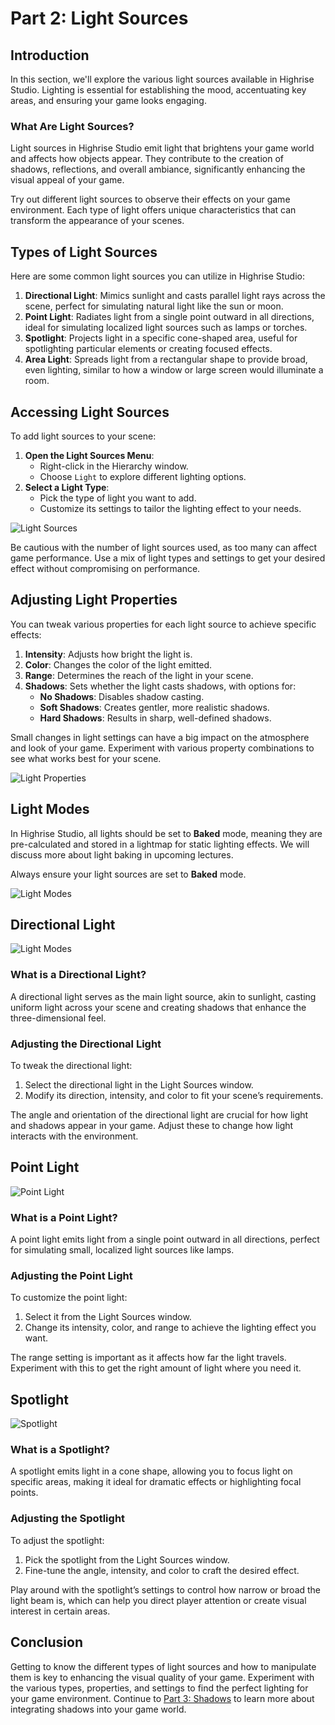 # Part 2: Light Sources

## Introduction

In this section, we'll explore the various light sources available in Highrise Studio. Lighting is essential for establishing the mood, accentuating key areas, and ensuring your game looks engaging.

### What Are Light Sources?

Light sources in Highrise Studio emit light that brightens your game world and affects how objects appear. They contribute to the creation of shadows, reflections, and overall ambiance, significantly enhancing the visual appeal of your game.

<Note type="info">
Try out different light sources to observe their effects on your game environment. Each type of light offers unique characteristics that can transform the appearance of your scenes.
</Note>

## Types of Light Sources

Here are some common light sources you can utilize in Highrise Studio:

1. **Directional Light**: Mimics sunlight and casts parallel light rays across the scene, perfect for simulating natural light like the sun or moon.
2. **Point Light**: Radiates light from a single point outward in all directions, ideal for simulating localized light sources such as lamps or torches.
3. **Spotlight**: Projects light in a specific cone-shaped area, useful for spotlighting particular elements or creating focused effects.
4. **Area Light**: Spreads light from a rectangular shape to provide broad, even lighting, similar to how a window or large screen would illuminate a room.

## Accessing Light Sources

To add light sources to your scene:

1. **Open the Light Sources Menu**:
   - Right-click in the Hierarchy window.
   - Choose `Light` to explore different lighting options.
2. **Select a Light Type**:
    - Pick the type of light you want to add.
    - Customize its settings to tailor the lighting effect to your needs.

![Light Sources](/assets/learn/guides/studio/Lectures/light-sources.png)

<Note type="warning">
Be cautious with the number of light sources used, as too many can affect game performance. Use a mix of light types and settings to get your desired effect without compromising on performance.
</Note>

## Adjusting Light Properties

You can tweak various properties for each light source to achieve specific effects:

1. **Intensity**: Adjusts how bright the light is.
2. **Color**: Changes the color of the light emitted.
3. **Range**: Determines the reach of the light in your scene.
4. **Shadows**: Sets whether the light casts shadows, with options for:
    - **No Shadows**: Disables shadow casting.
    - **Soft Shadows**: Creates gentler, more realistic shadows.
    - **Hard Shadows**: Results in sharp, well-defined shadows.

<Note type="info">
Small changes in light settings can have a big impact on the atmosphere and look of your game. Experiment with various property combinations to see what works best for your scene.
</Note>

![Light Properties](/assets/learn/guides/studio/Lectures/light-properties.png)

## Light Modes

In Highrise Studio, all lights should be set to **Baked** mode, meaning they are pre-calculated and stored in a lightmap for static lighting effects. We will discuss more about light baking in upcoming lectures.

Always ensure your light sources are set to **Baked** mode.

![Light Modes](/assets/learn/guides/studio/Lectures/light-modes.png)

## Directional Light

![Light Modes](/assets/learn/guides/studio/Lighting/directional-light.png)

### What is a Directional Light?

A directional light serves as the main light source, akin to sunlight, casting uniform light across your scene and creating shadows that enhance the three-dimensional feel.

### Adjusting the Directional Light

To tweak the directional light:

1. Select the directional light in the Light Sources window.
2. Modify its direction, intensity, and color to fit your scene’s requirements.

<Note type="warning">
The angle and orientation of the directional light are crucial for how light and shadows appear in your game. Adjust these to change how light interacts with the environment.
</Note>

## Point Light

![Point Light](/assets/learn/guides/studio/Lighting/point-light.png)

### What is a Point Light?

A point light emits light from a single point outward in all directions, perfect for simulating small, localized light sources like lamps.

### Adjusting the Point Light

To customize the point light:

1. Select it from the Light Sources window.
2. Change its intensity, color, and range to achieve the lighting effect you want.

<Note type="warning">
The range setting is important as it affects how far the light travels. Experiment with this to get the right amount of light where you need it.
</Note>

## Spotlight

![Spotlight](/assets/learn/guides/studio/Lighting/spot-light.png)

### What is a Spotlight?

A spotlight emits light in a cone shape, allowing you to focus light on specific areas, making it ideal for dramatic effects or highlighting focal points.

### Adjusting the Spotlight

To adjust the spotlight:

1. Pick the spotlight from the Light Sources window.
2. Fine-tune the angle, intensity, and color to craft the desired effect.

<Note type="warning">
Play around with the spotlight’s settings to control how narrow or broad the light beam is, which can help you direct player attention or create visual interest in certain areas.
</Note>

## Conclusion

Getting to know the different types of light sources and how to manipulate them is key to enhancing the visual quality of your game. Experiment with the various types, properties, and settings to find the perfect lighting for your game environment. Continue to [Part 3: Shadows](https://create.highrise.game/learn/studio/create/beginner-guide/lecture-ten/lecture-ten-part-three) to learn more about integrating shadows into your game world.